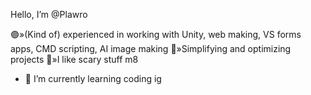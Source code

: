 Hello, I’m @Plawro

🟣»(Kind of) experienced in working with Unity, web making, VS forms apps, CMD scripting, AI image making
🔵»Simplifying and optimizing projects
🔴»I like scary stuff m8

- 🌱 I’m currently learning coding ig

<!---
Plawro is ✨ special ✨ because his `README.md` appears on his GitHub profile.
--->
